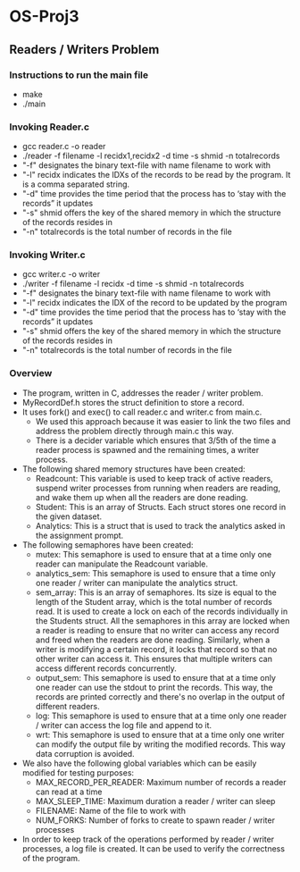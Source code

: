 # OS-Proj3
## Readers / Writers Problem

### Instructions to run the main file
- make
- ./main

### Invoking Reader.c
- gcc reader.c -o reader
- ./reader  -f filename -l recidx1,recidx2 -d time -s shmid -n totalrecords
- "-f" designates the binary text-file with name filename to work with
- "-l" recidx indicates the IDXs of the records to be read by the program. It is a comma separated string.
- "-d" time provides the time period that the process has to ‘stay with the records” it updates
- "-s" shmid offers the key of the shared memory in which the structure of the records resides in
- "-n" totalrecords is the total number of records in the file

### Invoking Writer.c
- gcc writer.c -o writer
- ./writer  -f filename -l recidx -d time -s shmid -n totalrecords
- "-f" designates the binary text-file with name filename to work with
- "-l" recidx indicates the IDX of the record to be updated by the program
- "-d" time provides the time period that the process has to ‘stay with the records” it updates
- "-s" shmid offers the key of the shared memory in which the structure of the records resides in
- "-n" totalrecords is the total number of records in the file

### Overview
- The program, written in C, addresses the reader / writer problem.
- MyRecordDef.h stores the struct definition to store a record. 
- It uses fork() and exec() to call reader.c and writer.c from main.c.
    - We used this approach because it was easier to link the two files and address the problem directly through main.c this way. 
    - There is a decider variable which ensures that 3/5th of the time a reader process is spawned and the remaining times, a writer process.   
- The following shared memory structures have been created:
    - Readcount: This variable is used to keep track of active readers, suspend writer processes from running when readers are reading, and wake them up when all the readers are done reading.
    - Student: This is an array of Structs. Each struct stores one record in the given dataset.
    - Analytics: This is a struct that is used to track the analytics asked in the assignment prompt.
- The following semaphores have been created:
    - mutex: This semaphore is used to ensure that at a time only one reader can manipulate the Readcount variable.
    - analytics_sem: This semaphore is used to ensure that a time only one reader / writer can manipulate the analytics struct.
    - sem_array: This is an array of semaphores. Its size is equal to the length of the Student array, which is the total number of records read. It is used to create a lock on each of the records individually in the Students struct. All the semaphores in this array are locked when a reader is reading to ensure that no writer can access any record and freed when the readers are done reading. Similarly, when a writer is modifying a certain record, it locks that record so that no other writer can access it. This ensures that multiple writers can access different records concurrently.
    - output_sem: This semaphore is used to ensure that at a time only one reader can use the stdout to print the records. This way, the records are printed correctly and there's no overlap in the output of different readers.
    - log: This semaphore is used to ensure that at a time only one reader / writer can access the log file and append to it. 
    - wrt: This semaphore is used to ensure that at a time only one writer can modify the output file by writing the modified records. This way data corruption is avoided.
- We also have the following global variables which can be easily modified for testing purposes:
    - MAX_RECORD_PER_READER: Maximum number of records a reader can read at a time
    - MAX_SLEEP_TIME: Maximum duration a reader / writer can sleep
    - FILENAME: Name of the file to work with
    - NUM_FORKS: Number of forks to create to spawn reader / writer processes
 - In order to keep track of the operations performed by reader / writer processes, a log file is created. It can be used to verify the correctness of the program.

